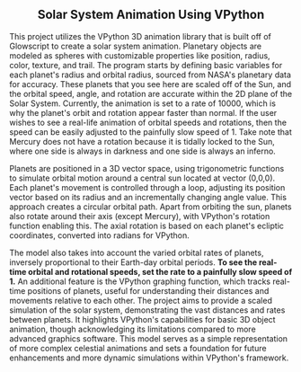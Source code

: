 <div align="center">
  <h2>Solar System Animation Using VPython</h2>
</div>


This project utilizes the VPython 3D animation library that is built off of Glowscript to create a solar system animation. Planetary objects are modeled as spheres with customizable properties like position, radius, color, texture, and trail. The program starts by defining basic variables for each planet's radius and orbital radius, sourced from NASA's planetary data for accuracy. These planets that you see here are scaled off of the Sun, and the orbital speed, angle, and rotation are accurate within the 2D plane of the Solar System. Currently, the animation is set to a rate of 10000, which is why the planet's orbit and rotation appear faster than normal. If the user wishes to see a real-life animation of orbital speeds and rotations, then the speed can be easily adjusted to the painfully slow speed of 1. Take note that Mercury does not have a rotation because it is tidally locked to the Sun, where one side is always in darkness and one side is always an inferno. 

Planets are positioned in a 3D vector space, using trigonometric functions to simulate orbital motion around a central sun located at vector (0,0,0). Each planet's movement is controlled through a loop, adjusting its position vector based on its radius and an incrementally changing angle value. This approach creates a circular orbital path. Apart from orbiting the sun, planets also rotate around their axis (except Mercury), with VPython's rotation function enabling this. The axial rotation is based on each planet's ecliptic coordinates, converted into radians for VPython.

The model also takes into account the varied orbital rates of planets, inversely proportional to their Earth-day orbital periods. **To see the real-time orbital and rotational speeds, set the rate to a painfully slow speed of 1.** An additional feature is the VPython graphing function, which tracks real-time positions of planets, useful for understanding their distances and movements relative to each other. The project aims to provide a scaled simulation of the solar system, demonstrating the vast distances and rates between planets. It highlights VPython's capabilities for basic 3D object animation, though acknowledging its limitations compared to more advanced graphics software. This model serves as a simple representation of more complex celestial animations and sets a foundation for future enhancements and more dynamic simulations within VPython's framework.
